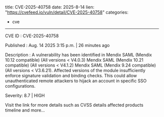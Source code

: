  
title: CVE-2025-40758
date: 2025-8-14
lien: "https://cvefeed.io/vuln/detail/CVE-2025-40758"
categories:
  - cve
---

CVE ID : CVE-2025-40758

Published :  Aug. 14
2025
3:15 p.m. | 26 minutes ago

Description : A vulnerability has been identified in Mendix SAML (Mendix 10.12 compatible) (All versions < V4.0.3)
Mendix SAML (Mendix 10.21 compatible) (All versions < V4.1.2)
Mendix SAML (Mendix 9.24 compatible) (All versions < V3.6.21). Affected versions of the module insufficiently enforce signature validation and binding checks. This could allow unauthenticated remote attackers to hijack an account in specific SSO configurations.

Severity: 8.7 | HIGH

Visit the link for more details
such as CVSS details
affected products
timeline
and more...
